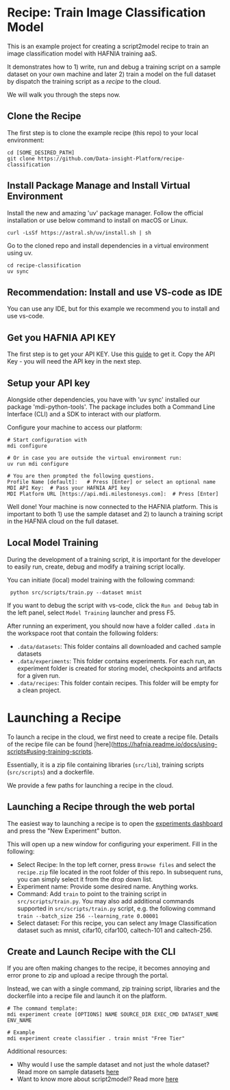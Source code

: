 # Recipe: Train Image Classification Model
This is an example project for creating a script2model recipe to train an image classification model with 
HAFNIA training aaS. 

It demonstrates how to 1) write, run and debug a training script on a sample dataset on your own machine and later 2)
train a model on the full dataset by dispatch the training script as a *recipe* to the cloud.  

We will walk you through the steps now.

## Clone the Recipe
The first step is to clone the example recipe (this repo) to your local environment: 

    cd [SOME_DESIRED_PATH]
    git clone https://github.com/Data-insight-Platform/recipe-classification

## Install Package Manage and Install Virtual Environment
Install the new and amazing 'uv' package manager. 
Follow the official installation or use below command to install on macOS or Linux.

    curl -LsSf https://astral.sh/uv/install.sh | sh

Go to the cloned repo and install dependencies in a virtual environment using uv. 

    cd recipe-classification
    uv sync

## Recommendation: Install and use VS-code as IDE
You can use any IDE, but for this example we recommend you to install and use vs-code.   

## Get you HAFNIA API KEY
The first step is to get your API KEY.  Use this [guide](https://hafnia.readme.io/docs/create-an-api-key) to get it.
Copy the API Key - you will need the API key in the next step. 

## Setup your API key
Alongside other dependencies, you have with 'uv sync' installed our package 'mdi-python-tools'.
The package includes both a Command Line Interface (CLI) and a SDK to interact with our platform.

Configure your machine to access our platform: 

    # Start configuration with
    mdi configure

    # Or in case you are outside the virtual environment run:  
    uv run mdi configure

    # You are then prompted the following questions. 
    Profile Name [default]:   # Press [Enter] or select an optional name
    MDI API Key:  # Pass your HAFNIA API key
    MDI Platform URL [https://api.mdi.milestonesys.com]:  # Press [Enter]

Well done! Your machine is now connected to the HAFNIA platform.
This is important to both 1) use the sample dataset and 2) to launch a training script 
in the HAFNIA cloud on the full dataset.   

## Local Model Training
During the development of a training script, it is important for the developer   
to easily run, create, debug and modify a training script locally. 

You can initiate (local) model training with the following command:

     python src/scripts/train.py --dataset mnist 

If you want to debug the script with vs-code, click the `Run and Debug` tab in the left panel, select `Model Training` launcher 
and press F5. 

After running an experiment, you should now have a folder called `.data` in the workspace root that contain the
following folders: 
- `.data/datasets`: This folder contains all downloaded and cached sample datasets
- `.data/experiments`: This folder contains experiments. For each run, an experiment folder is created for storing model, checkpoints and artifacts for a given run. 
- `.data/recipes`: This folder contain recipes. This folder will be empty for a clean project. 

# Launching a Recipe
To launch a recipe in the cloud, we first need to
create a recipe file. Details of the recipe file can be found [here](https://hafnia.readme.io/docs/using-scripts#using-training-scripts.

Essentially, it is a zip file containing libraries (`src/lib`), training scripts (`src/scripts`) and a dockerfile. 

We provide a few paths for launching a recipe in the cloud. 

## Launching a Recipe through the web portal
The easiest way to launching a recipe is to open 
the [experiments dashboard](https://hafnia.milestonesys.com/training-aas/experiments) and press the 
"New Experiment" button. 

This will open up a new window for configuring your experiment. 
Fill in the following: 
- Select Recipe: In the top left corner, press `Browse files` and select the `recipe.zip` file located in the root folder of this repo. In subsequent runs, you can simply select it from the drop down list. 
- Experiment name: Provide some desired name. Anything works.
- Command: Add `train` to point to the training script in `src/scripts/train.py`. You may also add additional commands supported in `src/scripts/train.py` script, e.g. the following command `train --batch_size 256 --learning_rate 0.00001` 
- Select dataset: For this recipe, you can select any Image Classification dataset such as mnist, cifar10, cifar100, caltech-101 and caltech-256. 

## Create and Launch Recipe with the CLI 
If you are often making changes to the recipe, it becomes annoying and error prone to zip and upload a recipe through the portal. 

Instead, we can with a single command, zip training script, libraries and the dockerfile into a recipe file and launch it on the platform. 

    # The command template: 
    mdi experiment create [OPTIONS] NAME SOURCE_DIR EXEC_CMD DATASET_NAME ENV_NAME

    # Example
    mdi experiment create classifier . train mnist "Free Tier"

Additional resources: 
- Why would I use the sample dataset and not just the whole dataset? 
Read more on sample datasets [here](https://hafnia.readme.io/docs/sample-data)
- Want to know more about script2model? Read more [here](https://hafnia.readme.io/docs/using-scripts) 